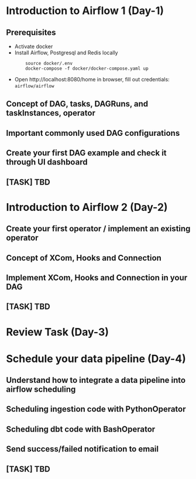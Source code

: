 # Introduction to Airflow 1	(Day-1)
## Prerequisites
- Activate docker
- Install Airflow, Postgresql and Redis locally
    ```
        source docker/.env
        docker-compose -f docker/docker-compose.yaml up
    ```
- Open http://localhost:8080/home in browser, fill out credentials: `airflow/airflow`

## Concept of DAG, tasks, DAGRuns, and taskInstances, operator


## Important commonly used DAG configurations 

## Create your first DAG example and check it through UI dashboard

## [TASK] TBD

# Introduction to Airflow 2	(Day-2)

## Create your first operator / implement an existing operator

## Concept of XCom, Hooks and Connection

## Implement XCom, Hooks and Connection in your DAG

## [TASK] TBD

# Review Task (Day-3)

# Schedule your data pipeline (Day-4)

## Understand how to integrate a data pipeline into airflow scheduling

## Scheduling ingestion code with PythonOperator

## Scheduling dbt code with BashOperator

## Send success/failed notification to email

## [TASK] TBD